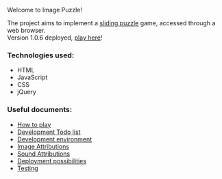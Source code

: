 Welcome to Image Puzzle!

The project aims to implement a [sliding puzzle](https://en.wikipedia.org/wiki/Sliding_puzzle) game, accessed through a web browser.<br/>
Version 1.0.6 deployed, [play here](http://justc0de.github.io/imagepuzzle/)!

### Technologies used:
* HTML
* JavaScript
* CSS
* jQuery

### Useful documents:
* [How to play](https://github.com/justc0de/imagepuzzle/wiki/How-to-play)
* [Development Todo list](https://github.com/justc0de/imagepuzzle/wiki/To-Do)
* [Development environment](https://github.com/justc0de/imagepuzzle/wiki/Development-environment)
* [Image Attributions](https://github.com/justc0de/imagepuzzle/wiki/Image-Attributions)
* [Sound Attributions](https://github.com/justc0de/imagepuzzle/wiki/Sound-Attributions)
* [Deployment possibilities](https://github.com/justc0de/imagepuzzle/wiki/Deployment-possibilities)
* [Testing](https://github.com/justc0de/imagepuzzle/wiki/Testing)
